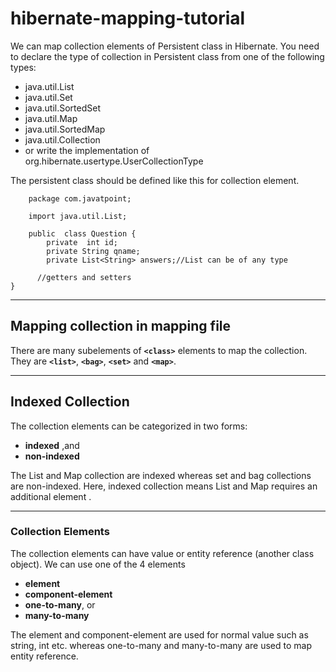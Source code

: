 # hibernate-mapping-tutorial

We can map collection elements of Persistent class in Hibernate. You need to declare the type of collection in Persistent class from one of the following types:

 - java.util.List
 - java.util.Set
 - java.util.SortedSet
 - java.util.Map
 - java.util.SortedMap
 - java.util.Collection
 - or write the implementation of 		   org.hibernate.usertype.UserCollectionType

The persistent class should be defined like this for collection element.

        package com.javatpoint;
            
        import java.util.List;
            
        public  class Question {
        	private  int id;
            private String qname;
            private List<String> answers;//List can be of any type
            
          //getters and setters
    }
<hr>

## Mapping collection in mapping file

There are many subelements of  **`<class>`**  elements to map the collection. They are  **`<list>`**,  **`<bag>`**,  **`<set>`**  and  **`<map>`**.
<hr>

## Indexed Collection

The collection elements can be categorized in two forms:

-   **indexed**  ,and
-   **non-indexed**

The List and Map collection are indexed whereas set and bag collections are non-indexed. Here, indexed collection means List and Map requires an additional element  **<index>**.
<hr>

### Collection Elements

The collection elements can have value or entity reference (another class object). We can use one of the 4 elements

-   **element**
-   **component-element**
-   **one-to-many**, or
-   **many-to-many**

The element and component-element are used for normal value such as string, int etc. whereas one-to-many and many-to-many are used to map entity reference.
